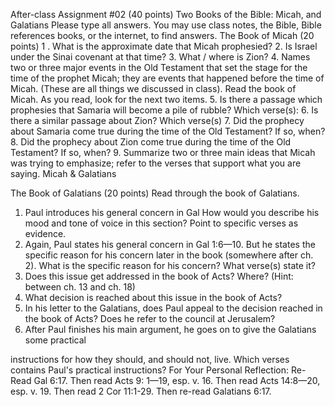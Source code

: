 After-class Assignment #02 (40 points)
Two Books of the Bible: Micah, and Galatians
Please type all answers.
You may use class notes, the Bible, Bible references books, or the internet, to find answers.
The Book of Micah	(20 points)
1 . What is the approximate date that Micah prophesied?
2.	Is Israel under the Sinai covenant at that time?
3.	What / where is Zion?
4.	Names two or three major events in the Old Testament that set the stage for the time of the prophet Micah; they are events that happened before the time of Micah. (These are all things we discussed in class).
Read the book of Micah. As you read, look for the next two items.
5.	Is there a passage which prophesies that Samaria will become a pile of rubble? Which verse(s):
6.	Is there a similar passage about Zion? Which verse(s)
7.	Did the prophecy about Samaria come true during the time of the Old Testament? If so, when?
8.	Did the prophecy about Zion come true during the time of the Old Testament? If so, when?
9.	Summarize two or three main ideas that Micah was trying to emphasize; refer to the verses that support what you are saying.
Micah & Galatians

The Book of Galatians	(20 points)
Read through the book of Galatians.
1.	Paul introduces his general concern in Gal
How would you describe his mood and tone of voice in this section? Point to specific verses as evidence.
2.	Again, Paul states his general concern in Gal 1:6—10. But he states the specific reason for his concern later in the book (somewhere after ch. 2).
What is the specific reason for his concern? What verse(s) state it?
3.	Does this issue get addressed in the book of Acts?
Where? (Hint: between ch. 13 and ch. 18)
4.	What decision is reached about this issue in the book of Acts?
5.	In his letter to the Galatians, does Paul appeal to the decision reached in the book of Acts? Does he refer to the council at Jerusalem?
6.	After Paul finishes his main argument, he goes on to give the Galatians some practical

instructions for how they should, and should not, live. Which verses contains Paul's practical instructions?
For Your Personal Reflection:
Re-Read Gal 6:17.
Then read Acts 9: 1—19, esp. v. 16.
Then read Acts 14:8—20, esp. v. 19.
Then read 2 Cor 11:1-29. Then re-read Galatians 6:17.
